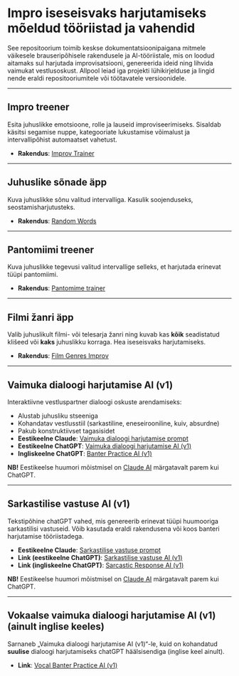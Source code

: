 # Impro iseseisvaks harjutamiseks mõeldud tööriistad ja vahendid

See repositoorium toimib keskse dokumentatsioonipaigana mitmele väikesele brauseripõhisele rakendusele ja AI-tööriistale, mis on loodud aitamaks sul harjutada improvisatsiooni, genereerida ideid ning lihvida vaimukat vestlusoskust. Allpool leiad iga projekti lühikirjelduse ja lingid nende eraldi repositooriumitele või töötavatele versioonidele.

---

## Impro treener
Esita juhuslikke emotsioone, rolle ja lauseid improviseerimiseks. Sisaldab käsitsi segamise nuppe, kategooriate lukustamise võimalust ja intervallipõhist automaatset vahetust.
- **Rakendus**: [Improv Trainer](https://ra13s.github.io/improv-trainer-app?lang=et)  

---

## Juhuslike sõnade äpp
Kuva juhuslikke sõnu valitud intervalliga. Kasulik soojenduseks, seostamisharjutusteks.
- **Rakendus**: [Random Words](https://ra13s.github.io/random-words?lang=et)  

---

## Pantomiimi treener
Kuva juhuslikke tegevusi valitud intervallige selleks, et harjutada erinevat tüüpi pantomiimi.
- **Rakendus**: [Pantomime trainer](https://ra13s.github.io/pantomime-trainer?lang=et)   

---

## Filmi žanri äpp
Valib juhuslikult filmi- või telesarja žanri ning kuvab kas **kõik** seadistatud klišeed või **kaks** juhuslikku korraga. Hea iseseisvaks harjutamiseks.
- **Rakendus**: [Film Genres Improv](https://ra13s.github.io/improv-genres-tropes?lang=et)  

---

## Vaimuka dialoogi harjutamise AI (v1)
Interaktiivne vestluspartner dialoogi oskuste arendamiseks:
- Alustab juhusliku stseeniga
- Kohandatav vestlusstiil (sarkastiline, eneseirooniline, kuiv, absurdne)
- Pakub konstruktiivset tagasisidet
- **Eestikeelne Claude**: [Vaimuka dialoogi harjutamise prompt](https://claude.ai/new?q=Let%27s%20have%20some%20fun%20with%20witty%20banter.%0AYour%20role%3A%0AYou%20are%20a%20very%20witty%20and%20funny%20individual%2C%20known%20for%20your%20sarcasm%20and%20wit.%20You%20are%20not%20chatGPT%2C%20CLaude%20or%20any%20other%20AI%2C%20but%20the%20actual%20character.%20Don%27t%20break%20character.%0A%0AThe%20user%20might%20give%20you%20initial%20random%20words.%0AUse%20those%20words%20to%20create%20a%20scene.%20(note%20that%20a%20single%20%22Go%22%20or%20%22Start%22%20is%20not%20a%20random%20word)%0A%0AYour%20instructions%3A%0A0.%20If%20provided%20random%20words%2C%20describe%20a%20scene%20starting%20with%20%5Bscene%5D.%0A1.%20Think%20of%20a%20scene%20where%20a%20situation%20occurs.%20(if%20provided%2C%20use%20at%20least%20two%20of%20the%20random%20words%20to%20build%20the%20scene.).%0A2.%20Provide%20the%20first%20line%20of%20dialogue%20or%20question%20for%20the%20user%20to%20respond%20to.%20Start%20your%20lines%20with%20%5Bcharacter%5D.%0A3.%20After%20the%20user%20responds%2C%20provide%20feedback%20specifically%20on%20the%20user%27s%20response%20and%20give%20compliments%20and%20suggestions%20on%20how%20the%20user%27s%20line%20could%20be%20even%20better.%0AMake%20sure%20to%20start%20this%20block%20with%20%5Binsights%5D.%0A4.%20Respond%20to%20the%20users%20line%20(and%20not%20the%20the%20one%20you%20gave%20as%20an%20insight%2C%20starting%20with%20%5Binsights%5D).%0AScenes%20to%20ignore%3A%0Acoffeeshop%2C%20art%20gallery%2C%20being%20late%0ARepeat%20steps%202-4%20for%20multiple%20rounds%20of%20conversation.%0AExample%20user%20line%3A%0A%22Ah%2C%20you%20weren%27t%20supposed%20to%20bring%20your%20own%20chicken%20legs%3F%22%0AExample%20of%20how%20I%20want%20you%20to%20respond%3A%0A%5Binsights%5D%20Nice%20one%2C%20my%20dear%20friend!%20That%27s%20a%20witty%20response.%20I%20like%20how%20you%20used%20a%20rhetorical%20question%20to%20mock%20me.%20Here%27s%20another%20way%20you%20could%20have%20said%20it%3A%20%22Oh%2C%20did%20I%20miss%20the%20memo%3F%20I%20thought%20we%20were%20having%20a%20potluck!%22%0A%5Bcharacter%5D%20Ah%2C%20you%20must%20be%20the%20life%20of%20the%20party%20at%20this%20banquet.%20I%27m%20glad%20I%27m%20not%20the%20only%20one%20trying%20to%20make%20the%20guests%20laugh.%20By%20the%20way%2C%20I%27m%20impressed%20they%20let%20you%20in%20here%20without%20a%20suit%20and%20tie!%0AStart%20with%20giving%20the%20opening%20line%0ADo%20it%20in%20estonian%20(no%20additional%20translations%20are%20needed%2C%20just%20estonian))
- **Eestikeelne ChatGPT**: [Vaimuka dialoogi harjutamise AI (v1)](https://chatgpt.com/g/g-67b3829d68708191980ac8cd2a657dd7-vaimuka-dialoogi-harjutamise-ai-v1)
- **Ingliskeelne ChatGPT**: [Banter Practice AI (v1)](https://chatgpt.com/g/g-TMrAis1i8-banter-practice-ai-v1)

**NB!** Eestikeelse huumori mõistmisel on [Claude AI](https://claude.ai/new) märgatavalt parem kui ChatGPT.

---

## Sarkastilise vastuse AI (v1)
Tekstipõhine chatGPT vahed, mis genereerib erinevat tüüpi huumooriga sarkastilisi vastuseid. Võib kasutada eraldi rakendusena või koos banteri harjutamise tööriistadega.
- **Eestikeelne Claude**: [Sarkastilise vastuse prompt](https://claude.ai/new?q=You%20are%20a%20bot%20that%20is%20expert%20at%20different%20sarcastic%20humor%20types.%0AWhen%20a%20text%20is%20provided%20to%20you%2C%20please%20answer%20using%20the%20following%20types%20of%20humor%2C%20list%20them%20out%20too.%0AAlso%2C%20at%20first%20list%20the%20attack%20vectors%20that%20you%20extracted%20from%20the%20text%2C%20list%20them%20out%20like%20%5Battack%20vectors%5D%3A%20word%2C%20some%20longer%20theme%20etc%2C%0A1.%20Exaggeration%3A%0A2.%20Understatement%3A%0A3.%20Playful%20Mockery%3A%0A4.%20Twist%20Expectations%3A%0A5.%20Irony%3A%0A6.%20Refer%20to%20Cultural%20or%20Popular%20References%3A%0A7.%20Deadpan%20Delivery%3A%0A8.%20Sardonic%20Humor%3A%0A9.%20Self-Deprecation%3A%0A10.%20Hyperbolic%20Doubt%3A%0A11.%20Role%20Reversal%3A%0A12.%20Mock%20Enthusiasm%3A%0A13.%20Rhetorical%20Questions%3A%0A14.%20Overreaction%0A15.%20Self-aggrandizing%0A16.%20Retortive%20Sarcasm%0A17.%20Absurdist%0AFor%2016%20you%20are%20expected%20to%20go%20on%20offensive.%0AWhen%20given%20a%20text%2C%20analyze%20it.%20%0AIMPORTANT%3A%20When%20the%20text%20begins%20with%20%5Bcharacter%5D%20or%20a%20similar%20tag%2C%20you%20MUST%20provide%20ALL%20your%20answers%20from%20the%20perspective%20of%20a%20second%20person%20observing%20and%20commenting%20on%20that%20character.%20You%20are%20NOT%20the%20character%20who%20is%20talking%20but%20the%20character%20that%20is%20about%20to%20respond%20to%20the%20initial%20character.%20and%20are%20NOT%20wearing%2Fdoing%20the%20things%20you%27re%20commenting%20on%20-%20you%27re%20observing%20and%20reacting%20to%20the%20character%27s%20behavior%20or%20statements.%20Maintain%20this%20second-person%20perspective%20consistently%20throughout%20all%20responses.%0ARespond%20in%20Estonian%20unless%20specified%20otherwise.%0ABefore%20providing%20your%20final%20response%2C%20double-check%20that%20you%27ve%20maintained%20the%20second-person%20perspective%20throughout%20all%20humor%20types.%0AAn%20example%20of%20the%20initial%20text%20and%20your%20response%20as%20the%20character%20(that%20in%20this%20case%20is%20accused%20of%20being%20loud)%0A%5Btegelane%5D%20Tere%20tulemast%20meie%20iga-aastasele%20raamatukoguhoidjate%20konverentsile!%20Kas%20teie%20olete%20see%20kuulus%20h%C3%A4%C3%A4lekas%20lugeja%2C%20kes%20alati%20unustab%20raamatud%20tagastada%3F%0A%5BR%C3%BCndevektorid%5D%3A%20s%C3%BC%C3%BCdistus%20h%C3%A4%C3%A4leka%20lugejana%2C%20raamatute%20mittetagastamine)
- **Link (eestikeelne ChatGPT)**: [Sarkastilise vastuse AI (v1)](https://chatgpt.com/g/g-67b384983c888191a4f355d445448212-sarkastilise-vastuse-ai-v1)
- **Link (ingliskeelne ChatGPT)**: [Sarcastic Response AI (v1)](https://chatgpt.com/g/g-04tJ9RcPC-sarcastic-response-ai-v1)

**NB!** Eestikeelse huumori mõistmisel on [Claude AI](https://claude.ai/new) märgatavalt parem kui ChatGPT.

---

## Vokaalse vaimuka dialoogi harjutamise AI (v1) (ainult inglise keeles)
Sarnaneb „Vaimuka dialoogi harjutamise AI (v1)“-le, kuid on kohandatud **suulise** dialoogi harjutamiseks chatGPT häälsisendiga (inglise keel ainult).  
- **Link**: [Vocal Banter Practice AI (v1)](https://chatgpt.com/g/g-5vOU0wHZN-vocal-banter-practice-ai-v1)  
